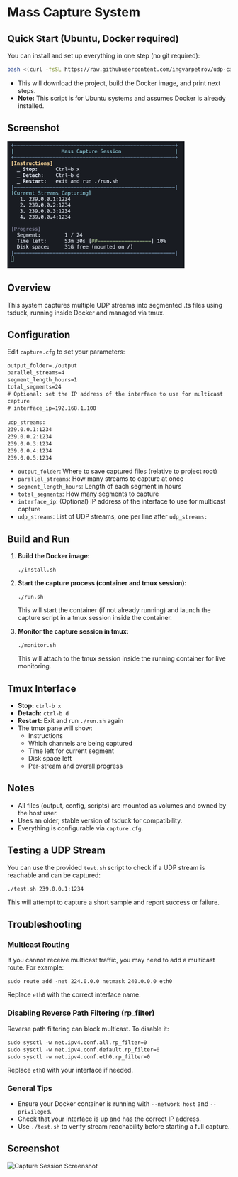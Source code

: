 # Mass Capture System

## Quick Start (Ubuntu, Docker required)

You can install and set up everything in one step (no git required):

```sh
bash <(curl -fsSL https://raw.githubusercontent.com/ingvarpetrov/udp-capture/main/quickstart.sh)
```

- This will download the project, build the Docker image, and print next steps.
- **Note:** This script is for Ubuntu systems and assumes Docker is already installed.

## Screenshot

<img src="src/capture-screenshot.png" alt="Capture Session Screenshot" width="400"/>

## Overview
This system captures multiple UDP streams into segmented .ts files using tsduck, running inside Docker and managed via tmux.

## Configuration
Edit `capture.cfg` to set your parameters:

```
output_folder=./output
parallel_streams=4
segment_length_hours=1
total_segments=24
# Optional: set the IP address of the interface to use for multicast capture
# interface_ip=192.168.1.100

udp_streams:
239.0.0.1:1234
239.0.0.2:1234
239.0.0.3:1234
239.0.0.4:1234
239.0.0.5:1234
```

- `output_folder`: Where to save captured files (relative to project root)
- `parallel_streams`: How many streams to capture at once
- `segment_length_hours`: Length of each segment in hours
- `total_segments`: How many segments to capture
- `interface_ip`: (Optional) IP address of the interface to use for multicast capture
- `udp_streams`: List of UDP streams, one per line after `udp_streams:`

## Build and Run

1. **Build the Docker image:**
   ```
   ./install.sh
   ```
2. **Start the capture process (container and tmux session):**
   ```
   ./run.sh
   ```
   This will start the container (if not already running) and launch the capture script in a tmux session inside the container.

3. **Monitor the capture session in tmux:**
   ```
   ./monitor.sh
   ```
   This will attach to the tmux session inside the running container for live monitoring.

## Tmux Interface
- **Stop:** `ctrl-b x`
- **Detach:** `ctrl-b d`
- **Restart:** Exit and run `./run.sh` again
- The tmux pane will show:
  - Instructions
  - Which channels are being captured
  - Time left for current segment
  - Disk space left
  - Per-stream and overall progress

## Notes
- All files (output, config, scripts) are mounted as volumes and owned by the host user.
- Uses an older, stable version of tsduck for compatibility.
- Everything is configurable via `capture.cfg`.

## Testing a UDP Stream

You can use the provided `test.sh` script to check if a UDP stream is reachable and can be captured:

```
./test.sh 239.0.0.1:1234
```

This will attempt to capture a short sample and report success or failure.

## Troubleshooting

### Multicast Routing
If you cannot receive multicast traffic, you may need to add a multicast route. For example:

```
sudo route add -net 224.0.0.0 netmask 240.0.0.0 eth0
```
Replace `eth0` with the correct interface name.

### Disabling Reverse Path Filtering (rp_filter)
Reverse path filtering can block multicast. To disable it:

```
sudo sysctl -w net.ipv4.conf.all.rp_filter=0
sudo sysctl -w net.ipv4.conf.default.rp_filter=0
sudo sysctl -w net.ipv4.conf.eth0.rp_filter=0
```
Replace `eth0` with your interface if needed.

### General Tips
- Ensure your Docker container is running with `--network host` and `--privileged`.
- Check that your interface is up and has the correct IP address.
- Use `./test.sh` to verify stream reachability before starting a full capture.

## Screenshot

![Capture Session Screenshot](capture-screenshot.png) 